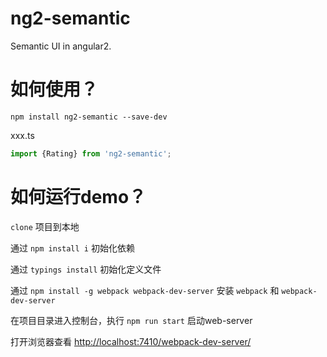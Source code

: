 # ng2-semantic

Semantic UI in angular2.

# 如何使用？

``npm install ng2-semantic --save-dev``

xxx.ts

```typescript
import {Rating} from 'ng2-semantic';
```

# 如何运行demo？

``clone`` 项目到本地

通过 ``npm install i`` 初始化依赖

通过 ``typings install`` 初始化定义文件

通过 ``npm install -g webpack webpack-dev-server`` 安装 ``webpack`` 和 ``webpack-dev-server``

在项目目录进入控制台，执行 ``npm run start`` 启动web-server

打开浏览器查看 [http://localhost:7410/webpack-dev-server/](http://localhost:7410/webpack-dev-server/)